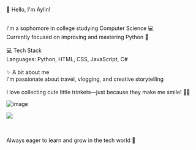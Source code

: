 
💫 Hello, I'm Aylin!

<br>I'm a sophomore in college studying Computer Science 💻<br>Currently focused on improving and mastering Python 🐍<br><br>💻 Tech Stack<br>Languages: Python, HTML, CSS, JavaScript, C#<br><br>✨ A bit about me<br>I'm passionate about travel, vlogging, and creative storytelling<br><br>I love collecting cute little trinkets—just because they make me smile! 🧸🎀

![image](https://github.com/user-attachments/assets/e11653ad-03ae-49ce-b6ab-09985ee1ca7f)

![](file:///Users/aylinosorio/Downloads/_.gif)


<br><br>Always eager to learn and grow in the tech world 🌱

